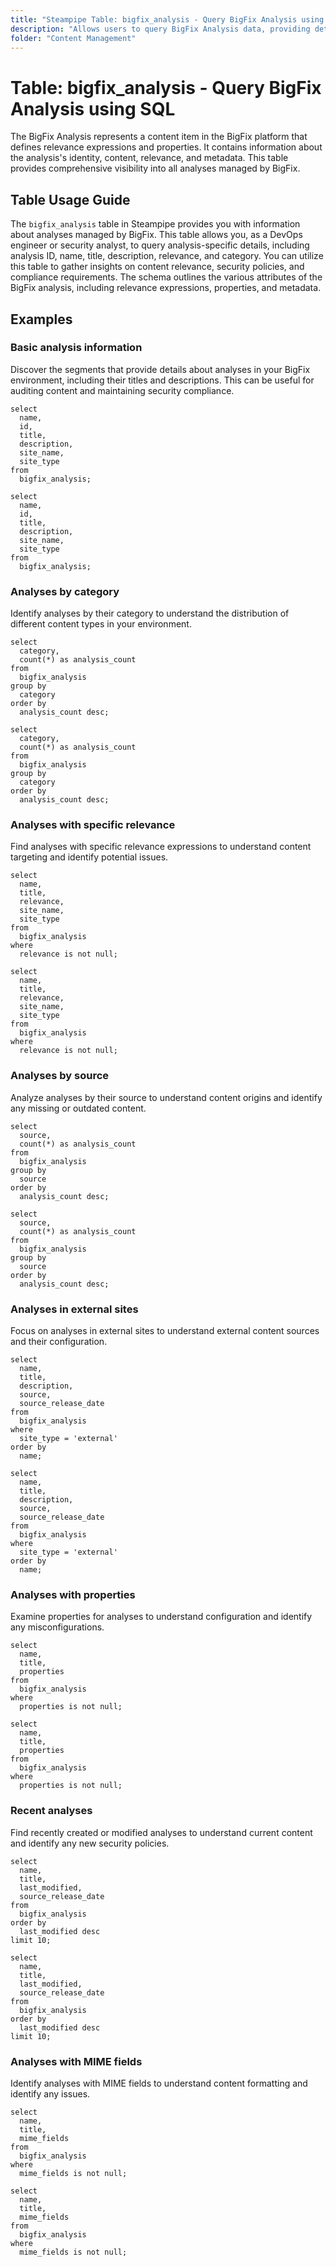 ```yaml
---
title: "Steampipe Table: bigfix_analysis - Query BigFix Analysis using SQL"
description: "Allows users to query BigFix Analysis data, providing details such as analysis ID, name, title, description, relevance, and more. This table is useful for content management, security audits, and operational troubleshooting."
folder: "Content Management"
---
```


# Table: bigfix_analysis - Query BigFix Analysis using SQL

The BigFix Analysis represents a content item in the BigFix platform that defines relevance expressions and properties. It contains information about the analysis's identity, content, relevance, and metadata. This table provides comprehensive visibility into all analyses managed by BigFix.

## Table Usage Guide

The `bigfix_analysis` table in Steampipe provides you with information about analyses managed by BigFix. This table allows you, as a DevOps engineer or security analyst, to query analysis-specific details, including analysis ID, name, title, description, relevance, and category. You can utilize this table to gather insights on content relevance, security policies, and compliance requirements. The schema outlines the various attributes of the BigFix analysis, including relevance expressions, properties, and metadata.

## Examples

### Basic analysis information
Discover the segments that provide details about analyses in your BigFix environment, including their titles and descriptions. This can be useful for auditing content and maintaining security compliance.

```sql+postgres
select
  name,
  id,
  title,
  description,
  site_name,
  site_type
from
  bigfix_analysis;
```

```sql+sqlite
select
  name,
  id,
  title,
  description,
  site_name,
  site_type
from
  bigfix_analysis;
```

### Analyses by category
Identify analyses by their category to understand the distribution of different content types in your environment.

```sql+postgres
select
  category,
  count(*) as analysis_count
from
  bigfix_analysis
group by
  category
order by
  analysis_count desc;
```

```sql+sqlite
select
  category,
  count(*) as analysis_count
from
  bigfix_analysis
group by
  category
order by
  analysis_count desc;
```

### Analyses with specific relevance
Find analyses with specific relevance expressions to understand content targeting and identify potential issues.

```sql+postgres
select
  name,
  title,
  relevance,
  site_name,
  site_type
from
  bigfix_analysis
where
  relevance is not null;
```

```sql+sqlite
select
  name,
  title,
  relevance,
  site_name,
  site_type
from
  bigfix_analysis
where
  relevance is not null;
```

### Analyses by source
Analyze analyses by their source to understand content origins and identify any missing or outdated content.

```sql+postgres
select
  source,
  count(*) as analysis_count
from
  bigfix_analysis
group by
  source
order by
  analysis_count desc;
```

```sql+sqlite
select
  source,
  count(*) as analysis_count
from
  bigfix_analysis
group by
  source
order by
  analysis_count desc;
```

### Analyses in external sites
Focus on analyses in external sites to understand external content sources and their configuration.

```sql+postgres
select
  name,
  title,
  description,
  source,
  source_release_date
from
  bigfix_analysis
where
  site_type = 'external'
order by
  name;
```

```sql+sqlite
select
  name,
  title,
  description,
  source,
  source_release_date
from
  bigfix_analysis
where
  site_type = 'external'
order by
  name;
```

### Analyses with properties
Examine properties for analyses to understand configuration and identify any misconfigurations.

```sql+postgres
select
  name,
  title,
  properties
from
  bigfix_analysis
where
  properties is not null;
```

```sql+sqlite
select
  name,
  title,
  properties
from
  bigfix_analysis
where
  properties is not null;
```

### Recent analyses
Find recently created or modified analyses to understand current content and identify any new security policies.

```sql+postgres
select
  name,
  title,
  last_modified,
  source_release_date
from
  bigfix_analysis
order by
  last_modified desc
limit 10;
```

```sql+sqlite
select
  name,
  title,
  last_modified,
  source_release_date
from
  bigfix_analysis
order by
  last_modified desc
limit 10;
```

### Analyses with MIME fields
Identify analyses with MIME fields to understand content formatting and identify any issues.

```sql+postgres
select
  name,
  title,
  mime_fields
from
  bigfix_analysis
where
  mime_fields is not null;
```

```sql+sqlite
select
  name,
  title,
  mime_fields
from
  bigfix_analysis
where
  mime_fields is not null;
```

